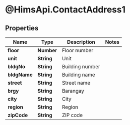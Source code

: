 # @HimsApi.ContactAddress1

## Properties

Name | Type | Description | Notes
------------ | ------------- | ------------- | -------------
**floor** | **Number** | Floor number | 
**unit** | **String** | Unit | 
**bldgNo** | **String** | Building number | 
**bldgName** | **String** | Building name | 
**street** | **String** | Street name | 
**brgy** | **String** | Barangay | 
**city** | **String** | City | 
**region** | **String** | Region | 
**zipCode** | **String** | ZIP code | 


